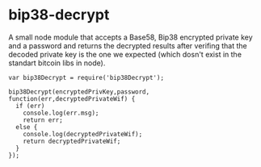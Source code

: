 # bip38-decrypt
A small node module that accepts a Base58, Bip38 encrypted private key and a password and returns the decrypted results
after verifing that the decoded private key is the one we expected (which dosn't exist in the standart bitcoin libs in node).

```nodejs
var bip38Decrypt = require('bip38Decrypt');

bip38Decrypt(encryptedPrivKey,password, function(err,decryptedPrivateWif) {
  if (err)
    console.log(err.msg);
    return err;
  else {
    console.log(decryptedPrivateWif);
    return decryptedPrivateWif;
  }
});
```
